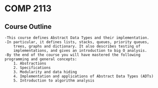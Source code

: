 # COMP 2113

## Course Outline
    -This course defines Abstract Data Types and their implementation.
    -In particular, it defines lists, stacks, queues, priority queues,
        trees, graphs and dictionary. It also describes testing of
        implementations, and gives an introduction to big O analysis.
    -By the end of the course you will have mastered the following programming and general concepts:
        1. Abstractions
        2. Specifications
        3. Modularity and data hiding
        4. Implementation and applications of Abstract Data Types (ADTs)
        5. Introduction to algorithm analysis
